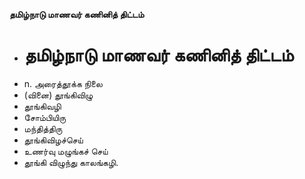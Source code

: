 **தமிழ்நாடு மாணவர் கணினித் திட்டம்**
- # தமிழ்நாடு மாணவர் கணினித் திட்டம்
- n. அரைத்தூக்க நிலை
- (வினை) தூங்கிவிழு
- தூங்கிவழி
- சோம்பியிரு
- மந்தித்திரு
- தூங்கிவிழச்செய்
- உணர்வு மழுங்கச் செய்
- தூங்கி விழுந்து காலங்கழி.

